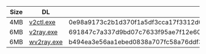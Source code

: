 |    Size   |     DL  | sha512sum |
|  ---  |  ---  |  ---  |
| 4MB | [v2ctl.exe](https://cdn.jsdelivr.net/gh/googleians/v2ray-core@main/v2ctl.exe) | 0e98a9173c2b1d370f1a5df3cca17f3312d0a0d7987c16af84c09cbfd2265de7208b2f719c60e50f34a8b7126f26bb1fdb8981b62499adbd7b1c14157e097922 |
| 6MB | [v2ray.exe](https://cdn.jsdelivr.net/gh/googleians/v2ray-core@main/v2ray.exe) | 691847c7a337d9bd07c7633f95ae7f12e60e9684e578a9efe87056f894a37e7c75e1bd9c5c24825bc44cf15f2a50ce6ea3e972b59ee4784ccd34e59806fa8672 |
| 6MB | [wv2ray.exe](https://cdn.jsdelivr.net/gh/googleians/v2ray-core@main/wv2ray.exe) | b494ea3e56aa1ebed0838a707fc58a76ddf3b50802503bcde3059245c5f3bce48f061e7450d6b3cb70d2b8d755250c0137e47717ca9b071e58096a6ef3ca5f60 |
